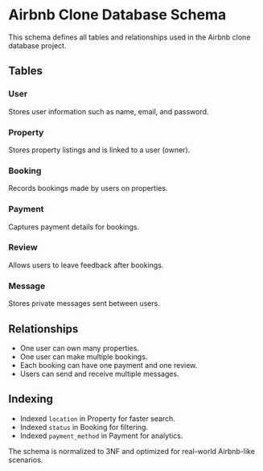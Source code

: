 # Airbnb Clone Database Schema

This schema defines all tables and relationships used in the Airbnb clone database project.

## Tables

### User
Stores user information such as name, email, and password.

### Property
Stores property listings and is linked to a user (owner).

### Booking
Records bookings made by users on properties.

### Payment
Captures payment details for bookings.

### Review
Allows users to leave feedback after bookings.

### Message
Stores private messages sent between users.

## Relationships

- One user can own many properties.
- One user can make multiple bookings.
- Each booking can have one payment and one review.
- Users can send and receive multiple messages.

## Indexing

- Indexed `location` in Property for faster search.
- Indexed `status` in Booking for filtering.
- Indexed `payment_method` in Payment for analytics.

The schema is normalized to 3NF and optimized for real-world Airbnb-like scenarios.


